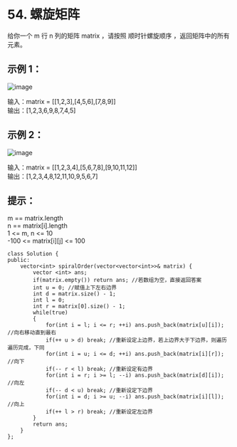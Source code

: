 # 54. 螺旋矩阵  
 
给你一个 m 行 n 列的矩阵 matrix ，请按照 顺时针螺旋顺序 ，返回矩阵中的所有元素。

 

## 示例 1：
![image](https://github.com/user-attachments/assets/6ce27c9a-e65d-4576-a006-e361dfe3c4c8)  

输入：matrix = [[1,2,3],[4,5,6],[7,8,9]]  
输出：[1,2,3,6,9,8,7,4,5]  


## 示例 2：
![image](https://github.com/user-attachments/assets/264790e8-9afa-4e24-be3e-0b2ac990e5a1)


输入：matrix = [[1,2,3,4],[5,6,7,8],[9,10,11,12]]  
输出：[1,2,3,4,8,12,11,10,9,5,6,7]  
 

## 提示：  

m == matrix.length  
n == matrix[i].length  
1 <= m, n <= 10  
-100 <= matrix[i][j] <= 100  



```
class Solution {
public:
    vector<int> spiralOrder(vector<vector<int>>& matrix) {
        vector <int> ans;
        if(matrix.empty()) return ans; //若数组为空，直接返回答案
        int u = 0; //赋值上下左右边界
        int d = matrix.size() - 1;
        int l = 0;
        int r = matrix[0].size() - 1;
        while(true)
        {
            for(int i = l; i <= r; ++i) ans.push_back(matrix[u][i]); //向右移动直到最右
            if(++ u > d) break; //重新设定上边界，若上边界大于下边界，则遍历遍历完成，下同
            for(int i = u; i <= d; ++i) ans.push_back(matrix[i][r]); //向下
            if(-- r < l) break; //重新设定有边界
            for(int i = r; i >= l; --i) ans.push_back(matrix[d][i]); //向左
            if(-- d < u) break; //重新设定下边界
            for(int i = d; i >= u; --i) ans.push_back(matrix[i][l]); //向上
            if(++ l > r) break; //重新设定左边界
        }
        return ans;
    }
};



```
